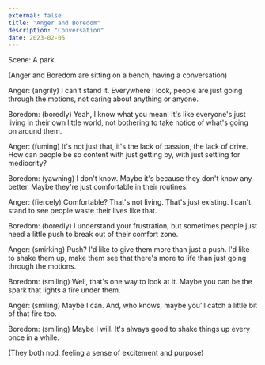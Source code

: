 ```yaml
---
external: false
title: "Anger and Boredom"
description: "Conversation"
date: 2023-02-05
---
```


Scene: A park

(Anger and Boredom are sitting on a bench, having a conversation)

Anger: (angrily) I can't stand it. Everywhere I look, people are just going through the motions, not caring about anything or anyone.

Boredom: (boredly) Yeah, I know what you mean. It's like everyone's just living in their own little world, not bothering to take notice of what's going on around them.

Anger: (fuming) It's not just that, it's the lack of passion, the lack of drive. How can people be so content with just getting by, with just settling for mediocrity?

Boredom: (yawning) I don't know. Maybe it's because they don't know any better. Maybe they're just comfortable in their routines.

Anger: (fiercely) Comfortable? That's not living. That's just existing. I can't stand to see people waste their lives like that.

Boredom: (boredly) I understand your frustration, but sometimes people just need a little push to break out of their comfort zone.

Anger: (smirking) Push? I'd like to give them more than just a push. I'd like to shake them up, make them see that there's more to life than just going through the motions.

Boredom: (smiling) Well, that's one way to look at it. Maybe you can be the spark that lights a fire under them.

Anger: (smiling) Maybe I can. And, who knows, maybe you'll catch a little bit of that fire too.

Boredom: (smiling) Maybe I will. It's always good to shake things up every once in a while.

(They both nod, feeling a sense of excitement and purpose)

